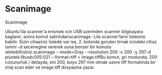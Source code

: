 # Scanimage


Scanimage



Ubuntu'da scanner'a erismek icin USB uzerinden scanner bilgisayara baglanir, sonra komut satirindanscanimage -Lile scanner'larin listesine bakilir. Sizin cihaziniz listede var ise, 2. kolonda gorulen tirnak icindeki cihaz ismini -d secenegine vererek  suna benzer bir komutu isletebilirsiniz.scanimage --mode=Gray --resolution 200 -x 200 -y 297-d plustek:libusb:005:021 --format=tiff > image.tiffBu komut, gri modunda, 200 cozunurluk / detayda, eni 200, boyu 297 mm olmak uzere tiff formatinda bir imaj scan eder ve image.tiff dosyasina yazar.




